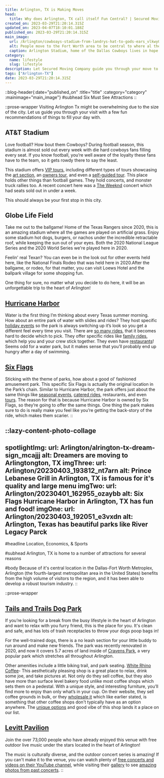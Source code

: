 ```yaml
---
title: Arlington, TX is Making Moves
head:
  title: Why does Arlington, TX call itself Fun Central? | Secured Moving Company
created_on: 2023-03-29T21:20:14.315Z
updated_on: 2023-04-07T18:10:01.188Z
published_on: 2023-03-29T21:20:14.315Z
main_image:
  url: /Arlington/cowboays-stadium-from-landrys-hat-to-gods-ears_vlkwy0
  alt: People move to the Fort Worth area to be central to where al the fun is
  caption: Arlington Stadium, home of the Dallas Cowboys lives in hope
category:
  name: lifestyle
  slug: lifestyle
description: Let Secured Moving Company guide you through your move to Arlington, TX with fun recommendations to fill your days.
tags: ["Arlington-TX"]
date: 2023-03-29T21:20:14.315Z
---
```


::blog-header{:date="published_on" :title="title" :category="category" :mainimage="main_image"}
#subhead
Six Must See Attractions
::

::prose-wrapper
Visiting Arlington Tx might be overwhelming due to the size of the city. Let us guide you through your visit with a few fun recommendations of things to fill your day with.
 
## AT&T Stadium
Love football? How bout them Cowboys? During football season, this stadium is almost sold out every week with die hard cowboys fans filling every seat. If you know football, you’re well aware of the loyalty these fans have to the team, so it gets rowdy there to say the least.

This stadium offers [VIP tours](https://attstadium.com/tours/), including different types of tours showcasing the [art section](https://attstadium.com/tours/art-tour/), an [owners tour](https://attstadium.com/tours/owners-vip-guided-tour/), and even a [self-guided tour](https://attstadium.com/tours/owners-vip-guided-tour/). This place holds other things than football games. They hold concerts, and monster truck rallies too. A recent concert here was a [The Weeknd](https://www.theweeknd.com) concert which had seats sold out in under a week.

This should always be your first stop in this city.

## Globe Life Field
Take me out to the ballgame! Home of the Texas Rangers since 2020, this is an amazing stadium where all the games are played on artificial grass. Enjoy some
stadium hot dogs, burgers, or nachos under the incredible retractable roof, while keeping the sun out of your eyes. Both the 2020 National League Series and the 2020 World Series we're played here in 2020.

Feelin' real Texan? You can even be in the look out for other events held here, like the National Finals Rodeo that was held here in 2020.After the ballgame, or rodeo, for that matter, you can visit Loews Hotel and the ballpark village for some shopping fun.

One thing for sure, no matter what you decide to do here, it will be an unforgettable trip to the heart of Arlington!
     
## [Hurricane Harbor](https://www.sixflags.com/hurricaneharbortexas)
Water is the first thing I’m thinking about every Texas summer morning. How about an entire park of water with slides and rides? They host specific [holiday events](https://www.sixflags.com/hurricaneharbortexas/events) so the park is always switching up it’s look so you get a different feel every time you visit. There are [so many rides](https://www.sixflags.com/hurricaneharbortexas/things-to-do/all-rides), that it becomes hard to decide which to pick. They offer specific rides like [family rides](https://www.sixflags.com/hurricaneharbortexas/things-to-do/rides/family-rides), which help you and your crew stick together. They even have [restaurants](https://www.sixflags.com/hurricaneharbortexas/things-to-do/restaurants)! Seems odd for a water park, but it makes sense that you’ll probably end up hungry after a day of swimming.

## [Six Flags](https://www.sixflags.com/overtexas)
Sticking with the theme of parks, how about a good ol’ fashioned amusement park. This specific Six Flags is actually the original location in the Park’s chain. Similar to Hurricane Harbor, the park offers just about the same things like [seasonal events](https://www.sixflags.com/overtexas/events/holiday-in-the-park), [catered rides](https://www.sixflags.com/overtexas/things-to-do/all-rides), restaurants, and even [tours](https://www.sixflags.com/overtexas/store/vip-tours). The reason for that is because Hurricane Harbor is owned by Six Flags, so they’re going to offer the same things. One thing the park makes sure to do is really make you feel like you’re
getting the back-story of the ride, which makes them scarier.
::

::lazy-content-photo-collage
---
spotlightImg:
  url: Arlington/alrington-tx-dream-sign_mcajjj
  alt: Dreamers are moving to Arlingtongton, TX
imgThree:
  url: Arlington/20230403_193812_nt7arn
  alt: Prince Lebanese Grill in Arlington, TX is famous for it's quality and large menu
imgTwo:
  url: Arlington/20230401_162955_ozaybb
  alt: Six Flags Hurricane Harbor in Arlington, TX has fun and food!
imgOne:
  url: Arlington/20230403_192051_e3vxdn
  alt: Arlington, Texas has beautiful parks like River Legacy Parck
---
#headline
Location, Economics, & Sports

#subhead
Arlington, TX is home to a number of attractions for several reasons 

#body
Because of it's central location in the Dallas-Fort Worth Metroplex, Arlington (the fourth-largest metropolitan area in the United States) benefits from the high volume of visitors to the region, and it has been able to develop a robust tourism industry.
::

::prose-wrapper
## [Tails and Trails Dog Park](https://www.arlingtontx.gov/city_hall/departments/parks_recreation/parks_trails/park_finder/tails___n_trails_dog_park)

If you’re looking for a break from the busy lifestyle in the heart of Arlington and want to relax with you furry friend, this is the place for you. It's clean and safe, and has lots of trash receptacles to throw your dogs poop bags in!

For the well-trained dogs, there is a no leash section for your little buddy to run around and make new friends. The park was recently renovated in 2020, and now it covers 5.7 acres of
land inside of [Cravens Park](https://www.arlingtontx.gov/city_hall/departments/parks_recreation/parks_trails/park_finder/cravens_park), a very popular park which stretches all throughout Arlington.

Other amenities include a little biking trail, and park seating. [White Rhino Coffee](https://whiterhinocoffee.com)- This aesthetically pleasing shop is a great place to relax, drink some joe, and take pictures at. Not only do they sell coffee, but they also have more than surface level bakery food unlike most coffee shops which sets them on a pedestal. With a unique style, and interesting furniture, you’ll find more to enjoy than only what’s in your cup. On their website, they sell coffee grounds in bulk, or they [wholesale it](https://whiterhinocoffee.com/pages/wholesale) which like earlier stated, is something that other coffee shops don't typically have as an option anywhere. The [unique options](https://whiterhinocoffee.com/collections/coffee-bag-test) and good vibe of this shop lands it a place on our list.

## [Levitt Pavilion](https://levittpavilionarlington.org)
Join the over 73,000 people who have already enjoyed this venue with free outdoor live music under the stars located in the heart of Arlington!

The music is culturally diverse, and the outdoor concert series is amazing! If you can't make it to the venue, you can watch plenty of [free concerts and videos on their YouTube channel](https://www.youtube.com/@levittarlington), while visiting their [gallery](https://levittpavilionarlington.org/gallery/) to see [amazing photos from past concerts](https://levittpavilionarlington.org/calendar/).
::